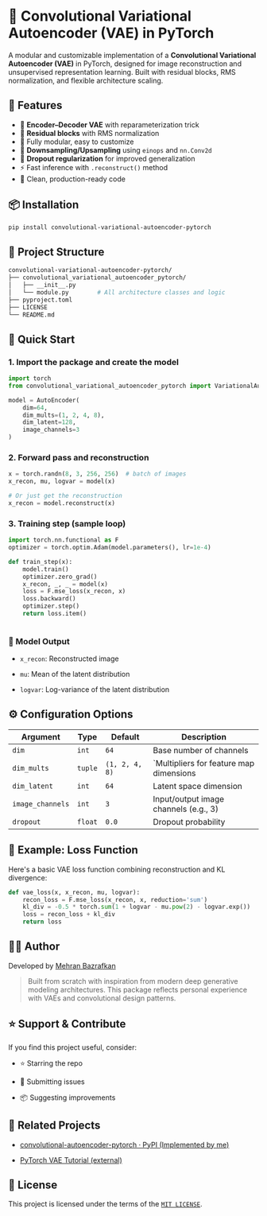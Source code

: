 
# 🧠 Convolutional Variational Autoencoder (VAE) in PyTorch

A modular and customizable implementation of a **Convolutional Variational Autoencoder (VAE)** in PyTorch, designed for image reconstruction and unsupervised representation learning. Built with residual blocks, RMS normalization, and flexible architecture scaling.

## 🚀 Features

- 🔁 **Encoder–Decoder VAE** with reparameterization trick
- 🧱 **Residual blocks** with RMS normalization
- 🧩 Fully modular, easy to customize
- 🔄 **Downsampling/Upsampling** using `einops` and `nn.Conv2d`
- 🧪 **Dropout regularization** for improved generalization
- ⚡ Fast inference with `.reconstruct()` method
- 🧼 Clean, production-ready code

## 📦 Installation

```bash
pip install convolutional-variational-autoencoder-pytorch

```

## 📁 Project Structure

```bash
convolutional-variational-autoencoder-pytorch/
├── convolutional_variational_autoencoder_pytorch/
│   ├── __init__.py
│   └── module.py        # All architecture classes and logic
├── pyproject.toml
├── LICENSE
└── README.md

```

## 🚀 Quick Start

### 1. Import the package and create the model

```python
import torch
from convolutional_variational_autoencoder_pytorch import VariationalAutoEncoder

model = AutoEncoder(
    dim=64,
    dim_mults=(1, 2, 4, 8),
    dim_latent=128,
    image_channels=3
)

```

### 2. Forward pass and reconstruction

```python
x = torch.randn(8, 3, 256, 256)  # batch of images
x_recon, mu, logvar = model(x)

# Or just get the reconstruction
x_recon = model.reconstruct(x)

```

### 3. Training step (sample loop)

```python
import torch.nn.functional as F
optimizer = torch.optim.Adam(model.parameters(), lr=1e-4)

def train_step(x):
    model.train()
    optimizer.zero_grad()
    x_recon, _, _ = model(x)
    loss = F.mse_loss(x_recon, x)
    loss.backward()
    optimizer.step()
    return loss.item()
    
```

### 🧠 Model Output

- `x_recon`: Reconstructed image

- `mu`: Mean of the latent distribution

- `logvar`: Log-variance of the latent distribution

## ⚙️ Configuration Options

| Argument | Type | Default | Description |
|--|--|--|--|
| `dim` | `int` | `64` | Base number of channels |
| `dim_mults` | `tuple` | `(1, 2, 4, 8)` | `Multipliers for feature map dimensions |
| `dim_latent` | `int` | `64` | Latent space dimension |
| `image_channels` | `int` | `3` | Input/output image channels (e.g., 3) |
| `dropout` | `float` | `0.0` | Dropout probability |

## 🧪 Example: Loss Function

Here's a basic VAE loss function combining reconstruction and KL divergence:

```python
def vae_loss(x, x_recon, mu, logvar):
    recon_loss = F.mse_loss(x_recon, x, reduction='sum')
    kl_div = -0.5 * torch.sum(1 + logvar - mu.pow(2) - logvar.exp())
    loss = recon_loss + kl_div
    return loss

```

## 🙋‍♂️ Author

Developed by [Mehran Bazrafkan](mailto:mhrn.bzrafkn.dev@gmail.com)

> Built from scratch with inspiration from modern deep generative modeling architectures. This package reflects personal experience with VAEs and convolutional design patterns.

## ⭐️ Support & Contribute

If you find this project useful, consider:

- ⭐️ Starring the repo

- 🐛 Submitting issues

- 📦 Suggesting improvements

## 🔗 Related Projects

- [convolutional-autoencoder-pytorch · PyPI (Implemented by me)](https://pypi.org/project/convolutional-autoencoder-pytorch/)

- [PyTorch VAE Tutorial (external)](https://github.com/pytorch/examples/tree/main/vae)

## 📜 License

This project is licensed under the terms of the [`MIT LICENSE`](https://github.com/MehranBazrafkan/convolutional-variational-autoencoder-pytorch/blob/main/LICENSE).
